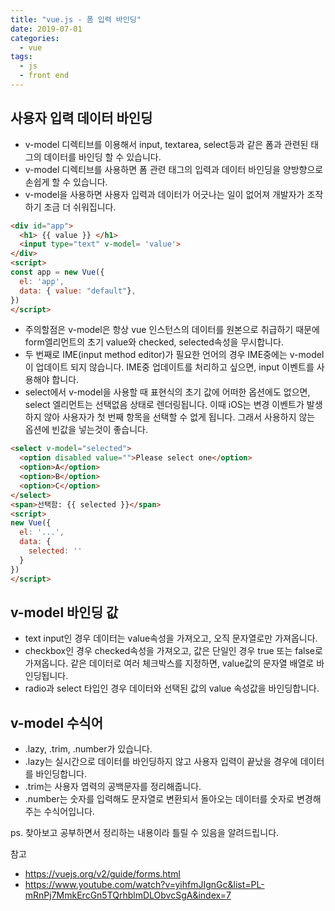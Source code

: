 ```yaml
---
title: "vue.js - 폼 입력 바인딩"
date: 2019-07-01
categories:
  - vue
tags:
  - js
  - front end
---
```


## 사용자 입력 데이터 바인딩

- v-model 디렉티브를 이용해서 input, textarea, select등과 같은 폼과 관련된 태그의 데이터를 바인딩 할 수 있습니다.
- v-model 디렉티브를 사용하면 폼 관련 태그의 입력과 데이터 바인딩을 양방향으로 손쉽게 할 수 있습니다.
- v-model을 사용하면 사용자 입력과 데이터가 어긋나는 일이 없어져 개발자가 조작하기 조금 더 쉬워집니다.

```html
<div id="app">
  <h1> {{ value }} </h1>
  <input type="text" v-model= 'value'>
</div>
<script>
const app = new Vue({
  el: 'app',
  data: { value: "default"},
})
</script>
```

- 주의할점은 v-model은 항상 vue 인스턴스의 데이터를 원본으로 취급하기 때문에 form엘리먼트의 초기 value와 checked, selected속성을 무시합니다.
- 두 번째로 IME(input method editor)가 필요한 언어의 경우 IME중에는 v-model이 업데이트 되지 않습니다. IME중 업데이트를 처리하고 싶으면, input 이벤트를 사용해야 합니다.
- select에서 v-model을 사용할 때 표현식의 초기 값에 어떠한 옵션에도 없으면, select 엘리먼트는 선택없음 상태로 렌더링됩니다. 이때 iOS는 변경 이벤트가 발생하지 않아 사용자가 첫 번째 항목을 선택할 수 없게 됩니다. 그래서 사용하지 않는 옵션에 빈값을 넣는것이 좋습니다.

```html
<select v-model="selected">
  <option disabled value="">Please select one</option>
  <option>A</option>
  <option>B</option>
  <option>C</option>
</select>
<span>선택함: {{ selected }}</span>
<script>
new Vue({
  el: '...',
  data: {
    selected: ''
  }
})
</script>
```

## v-model 바인딩 값

- text input인 경우 데이터는 value속성을 가져오고, 오직 문자열로만 가져옵니다.
- checkbox인 경우 checked속성을 가져오고, 값은 단일인 경우 true 또는 false로 가져옵니다. 같은 데이터로 여러 체크박스를 지정하면, value값의 문자열 배열로 바인딩됩니다.
- radio과 select 타입인 경우 데이터와 선택된 값의 value 속성값을 바인딩합니다.

## v-model 수식어

- .lazy, .trim, .number가 있습니다.
- .lazy는 실시간으로 데이터를 바인딩하지 않고 사용자 입력이 끝났을 경우에 데이터를 바인딩합니다.
- .trim는 사용자 엽력의 공백문자를 정리해줍니다.
- .number는 숫자를 입력해도 문자열로 변환되서 돌아오는 데이터를 숫자로 변경해주는 수식어입니다.

ps. 찾아보고 공부하면서 정리하는 내용이라 틀릴 수 있음을 알려드립니다.

참고

- <https://vuejs.org/v2/guide/forms.html>
- <https://www.youtube.com/watch?v=yihfmJIgnGc&list=PL-mRnPj7MmkErcGn5TQrhblmDLObvcSgA&index=7>
